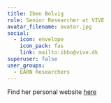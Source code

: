 ```yaml
---
title: Iben Bolvig
role: Senior Researcher at VIVE
avatar_filename: avatar.jpg
social:
  - icon: envelope
    icon_pack: fas
    link: mailto:ibbo@vive.dk
superuser: false
user_groups:
  - EARN Researchers
---
```

Find her personal website [here](https://www.vive.dk/da/medarbejdere/iben-bolvig-1806/?limit=20&offset=0)

